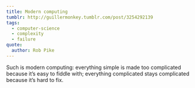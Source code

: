 ```yaml
---
title: Modern computing
tumblr: http://guillermonkey.tumblr.com/post/3254292139
tags:
  - computer-science
  - complexity
  - failure
quote:
  author: Rob Pike
---
```


Such is modern computing: everything simple is made too complicated because it’s easy to fiddle with; everything complicated stays complicated because it’s hard to fix.
